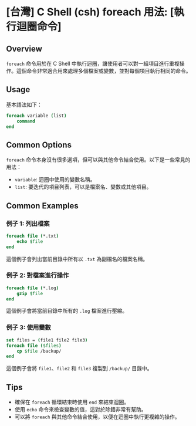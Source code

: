 # [台灣] C Shell (csh) foreach 用法: [執行迴圈命令]

## Overview
`foreach` 命令用於在 C Shell 中執行迴圈，讓使用者可以對一組項目進行重複操作。這個命令非常適合用來處理多個檔案或變數，並對每個項目執行相同的命令。

## Usage
基本語法如下：

```csh
foreach variable (list)
    command
end
```

## Common Options
`foreach` 命令本身沒有很多選項，但可以與其他命令結合使用。以下是一些常見的用法：

- `variable`: 迴圈中使用的變數名稱。
- `list`: 要迭代的項目列表，可以是檔案名、變數或其他項目。

## Common Examples

### 例子 1: 列出檔案
```csh
foreach file (*.txt)
    echo $file
end
```
這個例子會列出當前目錄中所有以 `.txt` 為副檔名的檔案名稱。

### 例子 2: 對檔案進行操作
```csh
foreach file (*.log)
    gzip $file
end
```
這個例子會將當前目錄中所有的 `.log` 檔案進行壓縮。

### 例子 3: 使用變數
```csh
set files = (file1 file2 file3)
foreach file ($files)
    cp $file /backup/
end
```
這個例子會將 `file1`、`file2` 和 `file3` 複製到 `/backup/` 目錄中。

## Tips
- 確保在 `foreach` 循環結束時使用 `end` 來結束迴圈。
- 使用 `echo` 命令來檢查變數的值，這對於除錯非常有幫助。
- 可以將 `foreach` 與其他命令結合使用，以便在迴圈中執行更複雜的操作。